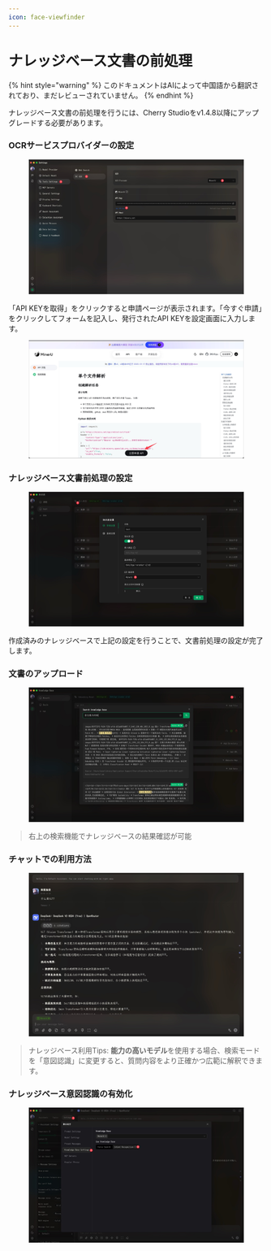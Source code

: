 ```yaml
---
icon: face-viewfinder
---
```

# ナレッジベース文書の前処理


{% hint style="warning" %}
このドキュメントはAIによって中国語から翻訳されており、まだレビューされていません。
{% endhint %}




ナレッジベース文書の前処理を行うには、Cherry Studioをv1.4.8以降にアップグレードする必要があります。

### OCRサービスプロバイダーの設定

<figure><img src="../.gitbook/assets/CleanShot 2025-06-03 at 11.50.10@2x (1).jpg" alt=""><figcaption></figcaption></figure>

「API KEYを取得」をクリックすると申請ページが表示されます。「今すぐ申請」をクリックしてフォームを記入し、発行されたAPI KEYを設定画面に入力します。

<figure><img src="../.gitbook/assets/CleanShot 2025-06-03 at 11.51.55@2x.jpg" alt=""><figcaption></figcaption></figure>

### ナレッジベース文書前処理の設定

<figure><img src="../.gitbook/assets/CleanShot 2025-06-03 at 20.01.03@2x.jpg" alt=""><figcaption></figcaption></figure>

作成済みのナレッジベースで上記の設定を行うことで、文書前処理の設定が完了します。

### 文書のアップロード

<figure><img src="../.gitbook/assets/CleanShot 2025-06-03 at 12.01.59@2x.jpg" alt=""><figcaption></figcaption></figure>

> 右上の検索機能でナレッジベースの結果確認が可能

### チャットでの利用方法

<figure><img src="../.gitbook/assets/CleanShot 2025-06-03 at 14.11.00@2x.jpg" alt=""><figcaption></figcaption></figure>

> ナレッジベース利用Tips: **能力の高いモデル**を使用する場合、検索モードを「意図認識」に変更すると、質問内容をより正確かつ広範に解釈できます。

### ナレッジベース意図認識の有効化

<figure><img src="../.gitbook/assets/CleanShot 2025-06-03 at 14.12.47@2x.jpg" alt=""><figcaption></figcaption></figure>